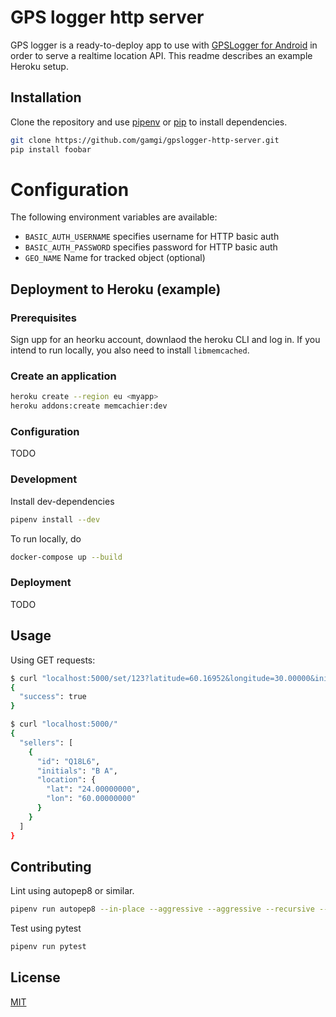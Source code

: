 # GPS logger http server

GPS logger is a ready-to-deploy app to use with [GPSLogger for Android](https://gpslogger.app/) in order to serve a realtime location API. This readme describes an example Heroku setup.


## Installation

Clone the repository and use [pipenv](https://pipenv.readthedocs.io/en/latest/) or [pip](https://pip.pypa.io/en/stable/) to install dependencies.

```bash
git clone https://github.com/gamgi/gpslogger-http-server.git
pip install foobar
```

# Configuration
The following environment variables are available:
- `BASIC_AUTH_USERNAME` specifies username for HTTP basic auth
- `BASIC_AUTH_PASSWORD` specifies password for HTTP basic auth
- `GEO_NAME` Name for tracked object (optional)


## Deployment to Heroku (example)
### Prerequisites

Sign upp for an heorku account, downlaod the heroku CLI and log in. If you intend to run locally, you also need to install `libmemcached`.

### Create an application

```bash
heroku create --region eu <myapp>
heroku addons:create memcachier:dev
```

### Configuration

TODO

### Development

Install dev-dependencies
```bash
pipenv install --dev
```

To run locally, do
```bash
docker-compose up --build
```

### Deployment

TODO

## Usage


Using GET requests:
```bash
$ curl "localhost:5000/set/123?latitude=60.16952&longitude=30.00000&initials=H%20H%20S"
{
  "success": true
}

$ curl "localhost:5000/"
{
  "sellers": [
    {
      "id": "Q18L6", 
      "initials": "B A", 
      "location": {
        "lat": "24.00000000", 
        "lon": "60.00000000"
      }
    }
  ]
}
```

## Contributing

Lint using autopep8 or similar.
```bash
pipenv run autopep8 --in-place --aggressive --aggressive --recursive --max-line-length 250 .
```

Test using pytest
```bash
pipenv run pytest
```

## License
[MIT](https://choosealicense.com/licenses/mit/)